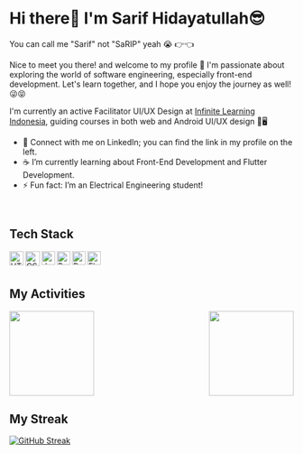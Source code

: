 # Hi there👋 I'm Sarif Hidayatullah😎
You can call me "Sarif" not "SaRIP" yeah 😭 👉👈

Nice to meet you there! and welcome to my profile 🍷 I'm passionate about exploring the world of software engineering, especially front-end development. Let's learn together, and I hope you enjoy the journey as well! 😜😝

I'm currently an active Facilitator UI/UX Design at <a href="https://www.infinitelearning.id/">Infinite Learning Indonesia</a>, guiding courses in both web and Android UI/UX design 📱🖥️

- 🌱 Connect with me on LinkedIn; you can find the link in my profile on the left.
- ☕ I’m currently learning about Front-End Development and Flutter Development.
- ⚡ Fun fact: I’m an Electrical Engineering student!

<br>

## Tech Stack
<a href="https://www.w3schools.com/html/">
  <img align="left" alt="HTML" title="HTML" width="25px" height="25px" src="https://www.svgrepo.com/show/349402/html5.svg" />
</a>
<a href="https://www.w3schools.com/css/">
  <img align="left" alt="CSS" title="CSS" width="26px" height="26px" src="https://www.svgrepo.com/show/349330/css3.svg" />
</a>
<a href="https://www.w3schools.com/js/">
  <img align="left" alt="JavaScript" title="JavaScript" width="24px" height="24px" src="https://upload.wikimedia.org/wikipedia/commons/9/99/Unofficial_JavaScript_logo_2.svg" />
</a>
<a href="https://reactjs.org/">
  <img align="left" alt="React" title="React" width="24px" height="24px" src="https://cdn.worldvectorlogo.com/logos/react-2.svg" />
</a>
<a href="https://dart.dev/">
  <img align="left" alt="Dart" title="Dart" width="24px" height="24px" src="https://upload.wikimedia.org/wikipedia/commons/7/7e/Dart-logo.png" />
</a>
<a href="https://flutter.dev/">
  <img align="left" alt="Flutter" title="Flutter" width="24px" height="24px" src="https://www.svgrepo.com/show/353751/flutter.svg" />
</a>


  <br>
  <br>
  
## My Activities
<p style="display: flex; justify-content: space-between;">
  <a href="https://github.com/sarifht">
    <img height="150em" src="https://github-readme-stats-eight-theta.vercel.app/api?username=sarifht&show_icons=true&theme=algolia&include_all_commits=true&count_private=true"/>
  </a>
  <a href="https://github.com/sarifht">
    <img height="150em" src="https://github-readme-stats-eight-theta.vercel.app/api/top-langs/?username=sarifht&layout=compact&langs_count=8&theme=algolia"/>
  </a>
</p>

## My Streak
<div style="display: flex; justify-content: space-between; align-items:left; max-width: 100%; center; margin: 0;">
  <a href="https://git.io/streak-stats">
    <img src="https://github-readme-streak-stats.herokuapp.com?user=sarifht&theme=algolia" style="max-width: 100%;" alt="GitHub Streak">
  </a>
</div>


